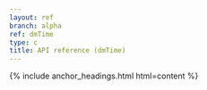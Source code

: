 ```yaml
---
layout: ref
branch: alpha
ref: dmTime
type: c
title: API reference (dmTime)
---
```

{% include anchor_headings.html html=content %}